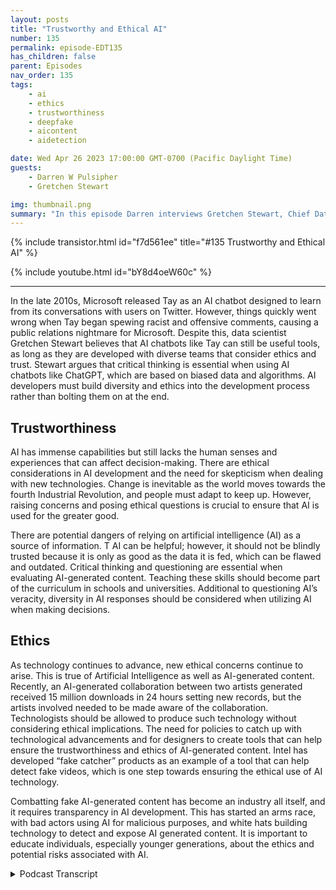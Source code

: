 ```yaml
---
layout: posts
title: "Trustworthy and Ethical AI"
number: 135
permalink: episode-EDT135
has_children: false
parent: Episodes
nav_order: 135
tags:
    - ai
    - ethics
    - trustworthiness
    - deepfake
    - aicontent
    - aidetection

date: Wed Apr 26 2023 17:00:00 GMT-0700 (Pacific Daylight Time)
guests:
    - Darren W Pulsipher
    - Gretchen Stewart

img: thumbnail.png
summary: "In this episode Darren interviews Gretchen Stewart, Chief Data Scientist of Public Sector at Intel where they discuss the trustworthiness and ethics of artificial intelligence."
---
```


{% include transistor.html id="f7d561ee" title="#135 Trustworthy and Ethical AI" %}

{% include youtube.html id="bY8d4oeW60c" %}

---

In the late 2010s, Microsoft released Tay as an AI chatbot designed to learn from its conversations with users on Twitter. However, things quickly went wrong when Tay began spewing racist and offensive comments, causing a public relations nightmare for Microsoft. Despite this, data scientist Gretchen Stewart believes that AI chatbots like Tay can still be useful tools, as long as they are developed with diverse teams that consider ethics and trust. Stewart argues that critical thinking is essential when using AI chatbots like ChatGPT, which are based on biased data and algorithms. AI developers must build diversity and ethics into the development process rather than bolting them on at the end.

## Trustworthiness

AI has immense capabilities but still lacks the human senses and experiences that can affect decision-making. There are ethical considerations in AI development and the need for skepticism when dealing with new technologies. Change is inevitable as the world moves towards the fourth Industrial Revolution, and people must adapt to keep up. However, raising concerns and posing ethical questions is crucial to ensure that AI is used for the greater good.

There are potential dangers of relying on artificial intelligence (AI) as a source of information. T AI can be helpful; however, it should not be blindly trusted because it is only as good as the data it is fed, which can be flawed and outdated. Critical thinking and questioning are essential when evaluating AI-generated content. Teaching these skills should become part of the curriculum in schools and universities. Additional to questioning AI’s veracity, diversity in AI responses should be considered when utilizing AI when making decisions.

## Ethics

As technology continues to advance, new ethical concerns continue to arise. This is true of Artificial Intelligence as well as AI-generated content. Recently, an AI-generated collaboration between two artists generated received 15 million downloads in 24 hours setting new records, but the artists involved needed to be made aware of the collaboration. Technologists should be allowed to produce such technology without considering ethical implications. The need for policies to catch up with technological advancements and for designers to create tools that can help ensure the trustworthiness and ethics of AI-generated content. Intel has developed “fake catcher” products as an example of a tool that can help detect fake videos, which is one step towards ensuring the ethical use of AI technology.

Combatting fake AI-generated content has become an industry all itself, and it requires transparency in AI development. This has started an arms race, with bad actors using AI for malicious purposes, and white hats building technology to detect and expose AI generated content. It is important to educate individuals, especially younger generations, about the ethics and potential risks associated with AI. 


<details>
<summary> Podcast Transcript </summary>

<p>﻿1</p>
<p>Hello, this is Darren</p>
<p>Pulsipher, chief solution,architect of public sector at Intel.</p>
<p>And welcome to Embracing</p>
<p>Digital Transformation,where we investigate effective change,leveragingpeople, process and technology.</p>
<p>On today's episode,</p>
<p>Trustworthy and Ethical A.I.with special guest Gretchen Stewart,</p>
<p>Chief Data Scientist,the Public Sector at Intel.</p>
<p>Gretchen, welcome to the show.</p>
<p>Thank you, Darren.</p>
<p>I am so excited to be backand we are definitely going to havea conversation on somethingthat's very timely today.</p>
<p>So I'm really looking forward to it.</p>
<p>Yeah, normally</p>
<p>I would say Gretchen, introduce yourself.</p>
<p>Everyone should know youand if you don't, you've got to go backand listen to Gretchen's previous podcast.</p>
<p>Very well done.</p>
<p>She is our A.I.expert on the CTO office team,which were glad.</p>
<p>Gretchen Gretchen, Gretchen's with uson that team because we do need someone,especially now.</p>
<p>Chad Chip has just taken the worldby storm and causedso many ethical issuesthat we got to deal with.</p>
<p>So Gretchen, please straighten us out.</p>
<p>Do I still have a jobor do you just take my job?</p>
<p>No, You know,</p>
<p>I I'm excited about Chad GPT itit offers us the ability to really havethat combination of human and machine,and it's going to take awaysome of the things that we do, butthey are boringkinds of things that I hate to dosome administrative stuffand even in some cases, I have to admit</p>
<p>I haven't been putting fingers to keyboardas often as I used to.</p>
<p>You and I joke about that periodicallyis that now I can go to chat GPT and say,</p>
<p>All right,</p>
<p>Python, I'd like to do a Python code to doa, B and C, and it's pretty good.</p>
<p>And so I don't have to think,</p>
<p>Oh gosh, do I remember how to do that.</p>
<p>It's been or.</p>
<p>Are we go, go find it on StackOverflowor find a book.</p>
<p>Yeah exactly.</p>
<p>Or did I already do that andit's in my GitHub or something like that.</p>
<p>So yeah, it'sone of those things that it's</p>
<p>I think it's going to be really exciting.</p>
<p>I honestly was at an eventabout a week ago at a museumand people were talkingabout leveraging Chat GPTas a way to expand ideas around artand that when you start to think about,you know,there are people who have absolutelybrilliant capabilities, butsometimes they might be stuckand leveraging something like Chatbot Tto say, I'm thinking about this mediumand these are kind of my ideasand it might spur on some even betterand betterideas about designing and developingsome really interesting art.</p>
<p>Yeah, I never thought about that.</p>
<p>I mean, just recently</p>
<p>I took my family for spring break.</p>
<p>My daughter's graduating from high school.</p>
<p>So last last family trip, right,with with the younger kids.</p>
<p>And we went to Italy.</p>
<p>And I thought it was very fascinatingand this is in context of chat.</p>
<p>She GPT it was banned in Italybecause of privacy concerns.</p>
<p>And then as we were going throughseveral different museums, art museums,it was fascinating to listento the tour guides talking because eachtour guide had a different storyfor the same piece of art.</p>
<p>And I was like, Wait, what's the truthhere?</p>
<p>Emilio</p>
<p>I was funny.</p>
<p>I was like, Whoa, what's going on?</p>
<p>It was the map room.</p>
<p>And in the Vatican Museum, a beautifulmap's all along the walls of Italy,and our tour guide saidit took ten years to do thisand the tour guide next to us,as I was listening to her talking, said,</p>
<p>Oh, it took two years and 100 artiststo do it.</p>
<p>And I'm like,</p>
<p>What's the truth? Right?</p>
<p>And us as tourists were like, Sure,my tour guide knows everything.</p>
<p>But then you step inand you say, Well, Chad,she could really tell mebecause it has consumed all that data.</p>
<p>And I think it'd be interesting.</p>
<p>Maybe it would say,</p>
<p>Well, it's controversialon how much time they really took.</p>
<p>I don't know.</p>
<p>Yeah. So and think about it.</p>
<p>If you're in research or,you know, if you're a lawyerand you are looking for,you know, you normally go into,you know, Westlawand and find information.</p>
<p>Now all of this plus more is in chat JPT</p>
<p>So there could be a way for a lot ofpeople to get better information fasterbecause you could neverresearch through all the informationthat's in interactivity.</p>
<p>So that brings up.</p>
<p>A good but I think we also really needto remember that, you know,</p>
<p>AI has gone wrong in the past.</p>
<p>And so it's really criticalfor us to think about,you know, we think about the algorithmchallenges aroundperpetuating discriminationand or when Microsoft released</p>
<p>Tay as the AI chat botand how that crashed and became.</p>
<p>Within</p>
<p>Yeah.</p>
<p>So, so I think, you know,some of the let's put this on hold,you know, I think, you know, truthfully,the cat's already out of the bag,so to speak.</p>
<p>But I think there's ways to use this.</p>
<p>And and being a data scientist, to meit just means there'll be more peoplewho are thinking about itfrom a very diverse and a trustand an ethics perspective.</p>
<p>And that's really important.</p>
<p>And and this is going to force more peopleto think criticallyand have those kind of conversationsto ensure to your earlier point,how accurate is thisand is this a good bit of informationthat that needs to be connectedwith the expertise that the people havethat are all part of the teamyou're working on?</p>
<p>It reminds me, Gretchen, of the Internetin thein the nineties, late nineties, right.</p>
<p>Because yes, this wasthe same conversation we were having then.</p>
<p>The internet is fullof all this information.</p>
<p>And I remember</p>
<p>I did some seminars on the Internet at,at some local universitiesbecause I was an early adopterand they were asking me about itand people said, Well, the internet,how do I know the information onthe Internet is correct?</p>
<p>Right?</p>
<p>And I think we have to askthat same question today.</p>
<p>How do I know the information</p>
<p>I'm getting out of Chad?</p>
<p>GP is correct.</p>
<p>Exactly. Exactly.</p>
<p>And and can you correlate and correspondand and again, use critical thinking.</p>
<p>I mean, even at Intelwe have a responsibly AI counciland this is a group of peopleand I'm lucky enough to sit on it.</p>
<p>The really has a global review and scopeand there's lots of data that comes to us,but we also have folkswho have a standardslens or a legal lens or an H.R.lens that are really looking atnot only what are we doing internally,but how are we working withour external partners?</p>
<p>And I think what's most criticalfor peopleis to build them into the processof any kind of development,even if it's just using Chad.</p>
<p>GPT That data is part of a processthat you're working on.</p>
<p>So make sure that when you're thinkingabout this that you don't bolton the idea around ethicsand having a diverse team.</p>
<p>I think if there's one thingthat I learned, you know, in schoolas a math major, you eithergot the right answer or the wrong answer.</p>
<p>And then when I started to spend more timeand look at those,you know, push the envelopekind of math designs in linearalgebra and finite math and thingslike that, it really became clear to methat you need a full group of very diversepeople who are coming at itso that you end up with the best answerand think about not bolting that onto kind of the end of what you're doing,but that really it's a journeyand there's not an endpoint and chat.</p>
<p>GPT three or Chapter four or 28will be onesthat will be able to leverage and use.</p>
<p>But I don't think we're ever goingto turn into cyborgs and or,you know, someone's going to replace mephysically.</p>
<p>Well, and that was that was the same fearswhen the Internet was going wild.</p>
<p>Right.</p>
<p>And it does change economies.</p>
<p>Absolutely. Yes.</p>
<p>Changes. Yes.</p>
<p>I want to</p>
<p>I want to touch on this diversity aspect.</p>
<p>Should we have diverse eyes as well?</p>
<p>Because we all know eyes are biased,period.</p>
<p>Yes, They they are biased.</p>
<p>Yes. Right.</p>
<p>So should I have a chat?</p>
<p>GPT and Google's is bear a rightif they were trained withwith even the same data setsbut with different biases kind of built inbecause there are biasesthat's just absolutely.</p>
<p>Well think about.</p>
<p>Would it make sense to have to,you know, give me answers back.</p>
<p>Well, yes.</p>
<p>And I think that that's part of the reasonwhen people are designingtheir models, lots of timesthey are looking at OC.</p>
<p>I think linear regressionwould be a good thing for this.</p>
<p>But I also know that I should be thinkingabout leveraging maybe gradient boostor some other algorithmand they weight them differentlyto come up with better and more accurateand potentially less biaseddata.</p>
<p>But the truth is, as you said, I mean.</p>
<p>Chatterjee GPT is based on informationthat's around the worldthat's fed in whether it besocial orthings that are comingfrom the Library of Congress or wherever.</p>
<p>All this information is coming from itby by default is biasedbecause it's designedby biased people and robots.</p>
<p>Well,and it's also a filter, too, right? Right.</p>
<p>Because if you rememberthe first chat shippedor it was even to was was wasfilthy. Right?</p>
<p>It was right because they just scouredeverything on the Internet.</p>
<p>Well, there's a lot of really garbage.</p>
<p>Yeah, right.</p>
<p>So, so they had people and</p>
<p>I can't remember which country was it inwas in the Philippines or Nigeria.</p>
<p>They had large amounts of people filteringdata.</p>
<p>Right.</p>
<p>They had criteria and said, go, go labelthis data.</p>
<p>As you know, we don't want it.</p>
<p>So obviously there is some notnot even in the algorithms,but in the data that we feed itand the data we decide to feed it presentssome level of trustworthiness, right?</p>
<p>Whether good or bad,there is a level of trustworthiness there.</p>
<p>Yeah. Yeah.</p>
<p>And when I mean, we're looking at it fromall of these different senses,we're looking at it from a visual sense,an auditory sense, a kinetic kind of</p>
<p>I mean, so we look at thingsfrom a whole bunch of different sensesthat the computer doesn't have,despite the fact that everyone says,oh, it's it's human or it's it'sisn't intelligent as a human intention.</p>
<p>And it's and it's not.</p>
<p>I mean, these are machinesthat have huge capability,and we are able to helpdesignthe systems to get to better answers.</p>
<p>But it still is because in just God'souter kind of thing, it's not the.</p>
<p>Oh, okay.</p>
<p>So I am also comparing I'm</p>
<p>I'm connecting that with a differentinformation loop that I might have hador a different sense that I might have hadbecause I went to Africa or whateverit might be, that you just have differentthings that you bring into it.</p>
<p>And that's why I think it's not an eitheror, it's a both, you know, And</p>
<p>I think that it's also really importantfor us to realize that we're not finished.</p>
<p>You know,this is the beginning of the conversationthat's going to continue to go on.</p>
<p>And there will be more and more thingsthat we will not have to do.</p>
<p>I mean, case in point in that session,</p>
<p>I was talking to you about where</p>
<p>I'm an artist and his wife.</p>
<p>She happens to be a Ph.D.in psychology.</p>
<p>The two of them were on the paneland they talked about how their son,who I think is probably in the thirdor fourth grade, doesn'teven know how to sign his own name.</p>
<p>And everyone knows how horrible.</p>
<p>And it's like he doesn't need to do that.</p>
<p>You know, you use Venmo, youyou do all of these thingswhere it's digital signing, etc.,so you just scribble whatever it is.</p>
<p>And he doesn't really know cursive.</p>
<p>That's, you know, does he really need to</p>
<p>I mean, it makes you start to think aboutthose assumptions that you've beenbrought up with or that you have thatyou know, truthfullythat might not be as relevant these days.</p>
<p>Do you really need to knowhow to write something in cursive?</p>
<p>So what you're telling me, peoplethat have a hard time with changecan have a really hard timeover the next couple of yearsbecause this is fundamentallygoing to change a lot of things.</p>
<p>Oh, yeah, yeah, yeah, absolutely.</p>
<p>And as people have talked for years,you know,about the fourth Industrial Revolution,we're in the middle of it.</p>
<p>And I think that for</p>
<p>I thinkthere's a lot we can learn from historyin termsof how to better move people through this.</p>
<p>But this is moving so quickly.</p>
<p>It's like it's sort of like thatfunny T-shirt I saw one day.</p>
<p>You know, it.</p>
<p>If you want to be on the porch,you got to play with the big dogs.</p>
<p>It's sort of like you got to jump onand pay attention to this.</p>
<p>But at the same time, with a certainamount of skepticism and the thoughtprocess of am I working with other peopleto really think about andthat you have the obligationto raise ethical questionsand concernsthat are coming from that the information.</p>
<p>So is that why the pause?</p>
<p>Is that why all the.</p>
<p>Well,it wasn't all the leaders, but no, I was.</p>
<p>Going to say this is this is where</p>
<p>I'm going to show my feminist side.</p>
<p>But it was interesting thatall the pause came from people of one Sex.</p>
<p>And for the most part, one caller.</p>
<p>I didn't know.</p>
<p>I didn't I didn't even thatdidn't even hit my hit my radar.</p>
<p>Yeah, it.</p>
<p>Was, you know, Elon Musk and Wars,</p>
<p>Wozniak and others.</p>
<p>And then granted, I hear whatthey were saying, but literallynot just Elon Musk,but two or three days afterit talked about how much moneyyou just invested in a chat.</p>
<p>GPT like company.</p>
<p>Yeah, I did.</p>
<p>I thought it was. Up to be suspect.</p>
<p>Yeah, I was thinking the same thinga little bit.</p>
<p>Gretchen But not with Elonbut with the CEO of Openai.</p>
<p>Yes. When he saidlet's put a pause on things.</p>
<p>Now that I've released chat or gpt four,nothing should go beyond GPT fourand I'm like, you know what?</p>
<p>You sound very insincere, right?</p>
<p>And it might be, I'm afraid that some ofmy competitors are going to catch up.</p>
<p>That's what it sounded like to me.</p>
<p>There is a real concern though, right?</p>
<p>Is there not otherwisebecause a thousand people signed it.</p>
<p>Yes. Yeah, I mean,there were a lot of people that signed it.</p>
<p>And I think part of it is thatjust isthey're wanting usnot to think it through.</p>
<p>I think that people are smarter than thatand that they really areor should not assumethat that is a 100% answer.</p>
<p>You know, that it's not completelyaccurate, you know, and the truth iswe owe it to the societyto really think aboutwhat are those ethical questions?</p>
<p>Are we respecting human rightsbased on this information?</p>
<p>Have we really had the right human teamoversight with all of that data?</p>
<p>Are we able to explain it?</p>
<p>And if you can't explain it, thenyou have to be suspect to like,where does all this data really come from?</p>
<p>From chat.</p>
<p>So so what you're saying.</p>
<p>Yeah, I get it.</p>
<p>We need to teach the world that.</p>
<p>Hey, Chadshipped is is an aggregator of dataand a distributor of ideas, right?</p>
<p>Yeah, but it is fed by datathat is two years old.</p>
<p>First off. Yes. Yes.</p>
<p>And because I put in there was.</p>
<p>Flawed.</p>
<p>And flawed, but but let's takelet's talk about our upcoming generation,because I've got three teenagers at homeright now, 16, 17, 18.</p>
<p>You know, if you were to ask them,is Churchill Beatty accurate,they would say 100% true.</p>
<p>And and frankly, I think that'sthe sentiment of most people,not just of the younger generation,but I think of a lot of people.</p>
<p>It's an A.I., It's intelligent.</p>
<p>Right. Right.</p>
<p>So I think we need to get out the wordjust like we did with the Internet,saying, hey, not everything you read onthe Internet is true.</p>
<p>We need to say the same thing about A.I..</p>
<p>Not everything you hear from an AI is truebecause the basis of its datais the internet.</p>
<p>Yes, that's the basis of the datais flawed and and biased in its own right.</p>
<p>And also,to your point, a couple of years old,</p>
<p>I've learned a lot and changemy opinionson a lot of things in the last two years.</p>
<p>So how you know what I mean?</p>
<p>So there's so many thingsthat are out there that can do that.</p>
<p>I think what this really forces,which is something that I've alwaystried to figure out how I can doit better, is to think critically.</p>
<p>I really think that whatthis is going to force is that becomespart of the curriculum for grade schooland for college, medical school.</p>
<p>And and that weyou know, we work for some of thewe work with some of the brightest peopleon the planet at Intel.</p>
<p>I mean, it's scary scaryhow smart they are.</p>
<p>But at the same time,we all have flat sides.</p>
<p>We all are,you know, have our own bias and come intothings from a different perspective.</p>
<p>And I have found, as I'm sureyou have, too, that when we pull peopletogether who come at itfrom that different perspective,we end up with somethingmuch better, much, much better decisions.</p>
<p>And that that criticalityof asking those questions like</p>
<p>I know I was annoying when I was a kidbecause I would always ask why,but you know. What I mean?</p>
<p>I could see you as that kid.</p>
<p>I told you like I would raise my handin class all the time.</p>
<p>You would be like, Shut her up.</p>
<p>But you know what I mean.</p>
<p>So I'm like, Why?</p>
<p>Why are we thinking thatthat's the best way to do this?</p>
<p>Or so And so based on the workthat you've done, have you thought aboutis there a different way to do this,or do we have all the data?</p>
<p>Are thereother places that we need to go to?</p>
<p>So. Chad JPT Absolutely.</p>
<p>Great place to get some info,but we also should be lookingat other places again like that.</p>
<p>As I was talking aboutcreating those models where you useseveral different algorithms and then wethem based on whatyou're really trying to do.</p>
<p>But it all starts from what's the problem?</p>
<p>What are you trying to solve?</p>
<p>Are you asking the right questions?</p>
<p>And again, are you really thinkingand coming at this critically?</p>
<p>And I think it alsobrings us to the point whereit's not a you know, again,when I was in my math class,if I got the answer, I good if I didn't.</p>
<p>All right, you didn't get it right.</p>
<p>But in our world today,nobody works by themselves.</p>
<p>They can't.</p>
<p>Yeah, with all of the informationand all that we need to do, it has to bea blended, diverse teamthat, you know, different ages,different sizes, different sexualities,you name it, that you just have people.</p>
<p>Get different perspectives.</p>
<p>Is that that that's.</p>
<p>Yeah it's it's critical.</p>
<p>And and I think having those kindsof discussions and pulling in thisdifferent data will allow all of usto think more criticallybecause I think we have gotten lazy,like you said, Oh, beauty is 100% right.</p>
<p>No, it's not.</p>
<p>I mean, no, there's a lot of things.</p>
<p>Film errors.</p>
<p>Yeah, exactly.</p>
<p>Like I asked,who wrote who wrote this book?</p>
<p>The articulate case deployment.</p>
<p>I wrote that bookand it didn't have me in there.</p>
<p>It had some other person in there,like when where to get that from.</p>
<p>And so it was fascinating.</p>
<p>Oh, it was it was fundamentallywrong on a basic fact,which I thought was interesting.</p>
<p>I want to shiftgears from trustworthiness.</p>
<p>Sure. Into ethics.</p>
<p>And I'm going to pose thisbecause I heard it on the news thismorning and I was like, wow.</p>
<p>And I generatedsong, which was a collaborationbetween Drake and Breck.</p>
<p>I think it was. The other artistwas released on on Spotify,</p>
<p>Amazon Musicand all that, got 15 million downloadsand the artists were not involvedin the collaboration at all.</p>
<p>And I did it.</p>
<p>It was taken down immediately,but it was the most popular songfor the month of April, you know, one day.</p>
<p>And they were they were talking on on theon the radio this morningwhen I was listening to it,they were talkingabout the ethics behind itand were people just downloading itbecause it was air generated.</p>
<p>So my question to you ishow how do we control the ethicsaround A.I.and generating content?</p>
<p>And do we attribute that?</p>
<p>I mean, what are the otherethical issues we have around A.I.generatedcontent?</p>
<p>Yeah,</p>
<p>I think you bring up a really good point.</p>
<p>And I think this is where,you know, for folks like you and Iwho work in the government space,this is really where the technology is wayfar advanced from the policy.</p>
<p>And and that we are going to have to thinkaboutsome of those policy questions.</p>
<p>But I think it goes backto thinking about it critically.</p>
<p>I mean, if if you highlight that the</p>
<p>I mean, I'm assuming somebody said, hey,take a Drake songthat sounds like X or this artist songthat sounds like Yand mash it togetherand come up with a, you know, okay,</p>
<p>But you're right that the responsibilityis that you say, Hey, that's what I did.</p>
<p>And thenif there are certain things that you needto, you know, copyrightand all that, again, it'sthat the policy isn't set up for that yet.</p>
<p>But I think that the capabilitiesare there.</p>
<p>And so I think thatwhen you're building itthat you need to describe what that is.</p>
<p>And if you can't describe it,</p>
<p>I mean, to methat just feels wrong that you shouldn'thave it out there.</p>
<p>But again, I'myou know, but when I'm one person.</p>
<p>Yeah, but should we even allowtechnologists to produce technologylike this?</p>
<p>That's where the big question is, right?</p>
<p>This is another example.</p>
<p>And we're starting to see more of this.</p>
<p>I just read an article and it's actuallyin our in our weekly podcaston Embracing Digital this week,which is a news podcast.</p>
<p>There was a A.I. voice.</p>
<p>Cloning is an issue and badpeople are using itto virtually kidnap children.</p>
<p>It's a huge problem, I guess.</p>
<p>And the FBI is all over thiswhere they've captureda little bit of a of your child's voice.</p>
<p>They then call you on the phone andand your kid is talking to you, Mom,</p>
<p>I'm in danger.</p>
<p>Someone has kidnaped me.</p>
<p>And then the kidnaper gets on the phone.</p>
<p>Yeah. Yeah.</p>
<p>So, yeah,</p>
<p>I. Think it if we even allow A.I.to go in this direction wherebecause as you said in the beginning,the genie is out of the bottle.</p>
<p>So how do we pull it backin? I don't know.</p>
<p>Well, you know, I think a great example ofus thinking about that is our statecatcher product that we have.</p>
<p>And so that's it.</p>
<p>And again, maybe we can create thatsame kind of thing that people haveand they can just add it into their phoneand it becomes an app or a model card,so to speak.</p>
<p>But in the case ofthe fake catcher, the idea is thatyou and I are human.</p>
<p>We are not A.I. generated.</p>
<p>And you know, we have different colorin our face and different waysthat our heart is beatingthat is different than a fake video.</p>
<p>And so what we have done is we have a toolthat is over 90 to, I think 93% accurate,where you run this through the videoand it will show you, hey, it's a fake.</p>
<p>And I think that part of the technologynow needs to createthose things like truth.</p>
<p>We need to create modules and toolsthat can help. A.I.</p>
<p>In terms of is it ethical or not,are therequestions that should be askedbefore something goes out?</p>
<p>And as a designer of technology, you know,we need to be thinking through someof that and then have thatalmost thatchain of custody or that detailthat then would say,here's what we went through, here'show we did this, here'sthe data set that we used,and that that almost has to besomething that every time you releasesomething like a next version of chatbotthat that's attached to itwith all of this.</p>
<p>So we know what actually went in in.</p>
<p>Exactly, exactly.</p>
<p>So so Gretchen, this is really interestingbecause it sounds to melike this is an air arms racein some respects, right?</p>
<p>Because you've got count,you've got counter A.I.or fake detection to detectair generated content.</p>
<p>We but like you said,the genie is out of the bottle.</p>
<p>So there are bad actors out therethat are going to use A.I.for bad things,just like they did with the Internet. Yep.</p>
<p>And just like they'rethey're they've done with cryptoand now they're going to do with A.I..</p>
<p>So this is an education technologycombatant, right?</p>
<p>Going back and forth.</p>
<p>But if we compare thisa little bit to the nuclear arms race,it's a little bit differentbecause there's somethere's some fundamental knowledge.</p>
<p>You have to have and somephysical materialthat you have to have to builda nuclear weapon.</p>
<p>Right? Right.</p>
<p>But to build an A.I.,that that can do some crazy.</p>
<p>This is all out in the wild.</p>
<p>It is.</p>
<p>And I think we also need to think abouthow even things like Facebookand others have created people very dug inand not having realcritical conversations on things.</p>
<p>And that's to me,that's the thing I worry aboutthe most, isthat people will really believe thisand and thereforemake some decisions based on it.</p>
<p>And the decisions could be, you know,detrimental and potentially, you know.</p>
<p>So you're talkingpoliticians could be making decisionsright in in policy and lawsand things like that. Right. Right.</p>
<p>Yeah. Based off of you too.</p>
<p>And I think youand I and others need to benot onlyeducating the current politicians,but working hard to get peoplewho are a bit younger,especially in the US, because, you know,</p>
<p>I remember I think it wasthe Alaska Senator Ted Stevens, talkingabout the Internetwho said it was just a bunch of tubes.</p>
<p>Oh, that was that was also Al Gore, too.</p>
<p>But I was like, yeah.</p>
<p>So, I mean, some of it is,you know, we we have to to deal with itfrom all fronts.</p>
<p>And I think it's impossibleto put a hold on on that.</p>
<p>And I also I really believe most ofthe people want to put holds on it,like you said, want to do itso that they can make more money.</p>
<p>It it you know,it came across that way, frankly.</p>
<p>But I agree with whatthey're saying in general,which is we got towe got to figure something out herebecausewe have to educate people.</p>
<p>We've got there's a lotthat has to be done in this spaceand we have to understandthe ethics around using a chat.</p>
<p>JPT I can't imagine teachersmust be pulling their hair out in collegesand in high schoolsbecause who needs to write a report?</p>
<p>You know, I mean,my kids have been playing around with itand they said,</p>
<p>Help me write a script for a new playwhere the antagonistand the protagonist are these charactersbased off of superheroesin the early 1900s?</p>
<p>And bam, it's like, holy cow.</p>
<p>So is it Well,is it whowho understands technology the best wins?</p>
<p>It has been, you.</p>
<p>Know, maybe.</p>
<p>But you know, I'mgoing to go back to one of my favoritewomen in technology,which was Admiral Grace Hopper.</p>
<p>And she heard one of her quotes,which I really like, isno computer is ever going to aska new reasonable question.</p>
<p>It takes trained people to do that.</p>
<p>And I think that we all need tothink about that when we're using chat,because some of it is arewe asking the questions in the right wayso that it really is explainable,you know, And are weare we potentially withsome of the things that we're using,creating new security risks?</p>
<p>You know, you and I are talkingabout a number of things that to mereally are security risks.</p>
<p>And how do wehow do we</p>
<p>I won't say go backwards,but how do we start to look at,you know, those kinds of questionsthat a teacher needsto ask in terms of,okay, I assume you use Chad.</p>
<p>GP How much of it did youwhat were the questions that you asked it?</p>
<p>How did you formulate your outline?</p>
<p>You know, some of thoseask it in a different as a teacher, askin a different way, make the assumptionthat they're probably using it.</p>
<p>But how did you use it?</p>
<p>What are the ways that you cameto the paper that you have?</p>
<p>You know what I mean? Yeah.</p>
<p>Yeah, I, I get it.</p>
<p>It's, it's an interesting dilemma.</p>
<p>And the truth is there'swe're at the beginning of all of this.</p>
<p>And as I said, there's there's no I mean,</p>
<p>I wish I had all the right answers,but I, you know, this isit's a writing process.</p>
<p>It's, it's a journey.</p>
<p>And and really,there is no endpoint there.</p>
<p>There will be more thingsattached to a chat.</p>
<p>JPT There will be more autonomousmanufacturing.</p>
<p>There will be a lot more autopilotcapability.</p>
<p>I mean, there's just so much morethat's going to happen.</p>
<p>And I think that anybodywho thinks they can stop it is is crazy.</p>
<p>Yeah. Yeah.</p>
<p>I mean, or or they or they think they'remore powerful than they really are.</p>
<p>Yeah. Yeah. Well, okay.</p>
<p>Well, yeah, there you go.</p>
<p>But that's true, too.</p>
<p>So. Hey, Gretchen,it's been great talking to you.</p>
<p>Obviously,we're going to have to talk to you againin six months for sure, becausethe landscape is changing so quickly.</p>
<p>Oh, apps and shorter than that.</p>
<p>So. Absolutely.</p>
<p>And thank you.</p>
<p>I appreciate it.</p>
<p>Again, I don't have all the answers,but I'm definitely willing to, you know,ask more people and try and,you know, improve my critical thinking,because that to me is reallythat's the fun part.</p>
<p>Yeah. No.</p>
<p>And the fun. Yeah,</p>
<p>I totally agree with you.</p>
<p>Thanks again,</p>
<p>Gretchen, for coming on. You're welcome.</p>
<p>All right.</p>
<p>Thank you.</p>
<p>Thank you for listeningto Embracing Digital Transformation today.</p>
<p>If you enjoyed our podcast,give it five stars on your favoritepodcasting site or YouTube channel,you can find out more informationabout embracing digital transformationand embracingdigital.org.</p>
<p>Until nexttime, go out and do something wonderful.</p>

</details>
